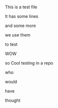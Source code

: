 This is a test file

It has some lines

and some more

we use them

to test

WOW

so Cool
testing
in a repo

who



would




have




thought
